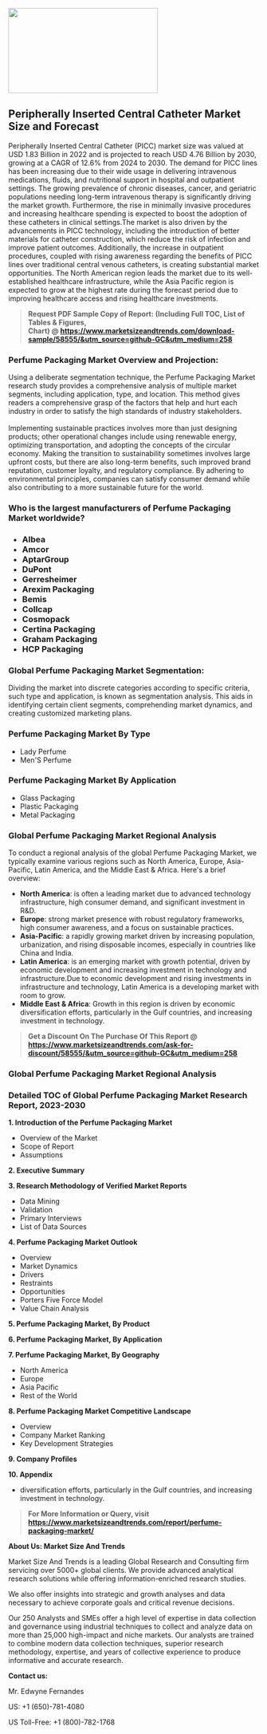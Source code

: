 <p><img class="alignnone size-medium wp-image-20088" src="https://ffe5etoiles.com/wp-content/uploads/2024/12/MST1-300x171.png" alt="" width="300" height="171" /></p><h2>Peripherally Inserted Central Catheter Market Size and Forecast</h2><p>Peripherally Inserted Central Catheter (PICC) market size was valued at USD 1.83 Billion in 2022 and is projected to reach USD 4.76 Billion by 2030, growing at a CAGR of 12.6% from 2024 to 2030. The demand for PICC lines has been increasing due to their wide usage in delivering intravenous medications, fluids, and nutritional support in hospital and outpatient settings. The growing prevalence of chronic diseases, cancer, and geriatric populations needing long-term intravenous therapy is significantly driving the market growth. Furthermore, the rise in minimally invasive procedures and increasing healthcare spending is expected to boost the adoption of these catheters in clinical settings.The market is also driven by the advancements in PICC technology, including the introduction of better materials for catheter construction, which reduce the risk of infection and improve patient outcomes. Additionally, the increase in outpatient procedures, coupled with rising awareness regarding the benefits of PICC lines over traditional central venous catheters, is creating substantial market opportunities. The North American region leads the market due to its well-established healthcare infrastructure, while the Asia Pacific region is expected to grow at the highest rate during the forecast period due to improving healthcare access and rising healthcare investments.</p><blockquote id="" class=""><strong>Request PDF Sample Copy of Report: (Including Full TOC, List of Tables &amp; Figures, Chart)&nbsp;@&nbsp;<strong><a href="https://www.marketsizeandtrends.com/download-sample/58555/&utm_source=github-GC&utm_medium=258" target="_blank">https://www.marketsizeandtrends.com/download-sample/58555/&utm_source=github-GC&utm_medium=258</a></strong></strong></blockquote><h3 id="" class="">Perfume Packaging Market&nbsp;Overview and Projection:</h3><p id="" class="">Using a deliberate segmentation technique, the Perfume Packaging Market research study provides a comprehensive analysis of multiple market segments, including application, type, and location. This method gives readers a comprehensive grasp of the factors that help and hurt each industry in order to satisfy the high standards of industry stakeholders. <br /> <br />Implementing sustainable practices involves more than just designing products; other operational changes include using renewable energy, optimizing transportation, and adopting the concepts of the circular economy. Making the transition to sustainability sometimes involves large upfront costs, but there are also long-term benefits, such improved brand reputation, customer loyalty, and regulatory compliance. By adhering to environmental principles, companies can satisfy consumer demand while also contributing to a more sustainable future for the world.</p><h3 id="" class="">Who is the largest manufacturers of&nbsp;Perfume Packaging Market worldwide?</h3><h3 class=""><p><ul><li>Albea </li><li> Amcor </li><li> AptarGroup </li><li> DuPont </li><li> Gerresheimer </li><li> Arexim Packaging </li><li> Bemis </li><li> Collcap </li><li> Cosmopack </li><li> Certina Packaging </li><li> Graham Packaging </li><li> HCP Packaging</li></ul></p></h3><h3 id="" class="">Global&nbsp;Perfume Packaging Market Segmentation:</h3><p id="" class="">Dividing the market into discrete categories according to specific criteria, such type and application, is known as segmentation analysis. This aids in identifying certain client segments, comprehending market dynamics, and creating customized marketing plans.</p><h3 id="" class="">Perfume Packaging Market&nbsp;By Type</h3><p><p><ul><li>Lady Perfume</li><li> Men'S Perfume</p></li></ul></p></p><h3 id="" class="">Perfume Packaging Market&nbsp;By Application</h3><p class=""><p><ul><li>Glass Packaging</li><li> Plastic Packaging</li><li> Metal Packaging</li></ul></p></p><h3 id="" class="">Global Perfume Packaging Market Regional Analysis</h3><p id="" class="">To conduct a regional analysis of the global Perfume Packaging Market, we typically examine various regions such as North America, Europe, Asia-Pacific, Latin America, and the Middle East &amp; Africa. Here's a brief overview:</p><ul><li><strong>North America</strong>: is often a leading market due to advanced technology infrastructure, high consumer demand, and significant investment in R&amp;D.</li><li><strong>Europe</strong>: strong market presence with robust regulatory frameworks, high consumer awareness, and a focus on sustainable practices.</li><li><strong>Asia-Pacific</strong>: a rapidly growing market driven by increasing population, urbanization, and rising disposable incomes, especially in countries like China and India.</li><li><strong>Latin America</strong>: is an emerging market with growth potential, driven by economic development and increasing investment in technology and infrastructure.Due to economic development and rising investments in infrastructure and technology, Latin America is a developing market with room to grow.</li><li><strong>Middle East &amp; Africa</strong>: Growth in this region is driven by economic diversification efforts, particularly in the Gulf countries, and increasing investment in technology.</li></ul><blockquote id="" class=""><strong>Get a Discount On The Purchase Of This Report @ <strong><a href="https://www.marketsizeandtrends.com/ask-for-discount/58555/&utm_source=github-GC&utm_medium=258" target="_blank">https://www.marketsizeandtrends.com/ask-for-discount/58555/&utm_source=github-GC&utm_medium=258</a></strong></strong></blockquote><h3 id="" class="">Global Perfume Packaging Market Regional Analysis</h3><h3 id="" class="">Detailed TOC of Global Perfume Packaging Market Research Report, 2023-2030</h3><p id="" class=""><strong>1. Introduction of the Perfume Packaging Market</strong></p><ul><li>Overview of the Market</li><li>Scope of Report</li><li>Assumptions</li></ul><p id="" class=""><strong>2. Executive Summary</strong></p><p id="" class=""><strong>3. Research Methodology of Verified Market Reports</strong></p><ul><li>Data Mining</li><li>Validation</li><li>Primary Interviews</li><li>List of Data Sources</li></ul><p id="" class=""><strong>4. Perfume Packaging Market Outlook</strong></p><ul><li>Overview</li><li>Market Dynamics</li><li>Drivers</li><li>Restraints</li><li>Opportunities</li><li>Porters Five Force Model</li><li>Value Chain Analysis</li></ul><p id="" class=""><strong>5. Perfume Packaging Market, By Product</strong></p><p id="" class=""><strong>6. Perfume Packaging Market, By Application</strong></p><p id="" class=""><strong>7. Perfume Packaging Market, By Geography</strong></p><ul><li>North America</li><li>Europe</li><li>Asia Pacific</li><li>Rest of the World</li></ul><p id="" class=""><strong>8. Perfume Packaging Market Competitive Landscape</strong></p><ul><li>Overview</li><li>Company Market Ranking</li><li>Key Development Strategies</li></ul><p id="" class=""><strong>9. Company Profiles</strong></p><p id="" class=""><strong>10. Appendix</strong></p><ul><li>diversification efforts, particularly in the Gulf countries, and increasing investment in technology.</li></ul><blockquote id="" class=""><strong>For More Information or Query, visit <strong><strong><a href="https://www.marketsizeandtrends.com/report/perfume-packaging-market/" target="_blank">https://www.marketsizeandtrends.com/report/perfume-packaging-market/</a></strong></strong></strong></blockquote><p id="" class=""><strong>About Us: Market Size And Trends</strong></p><p id="" class="">Market Size And Trends is a leading Global Research and Consulting firm servicing over 5000+ global clients. We provide advanced analytical research solutions while offering information-enriched research studies.</p><p id="" class="">We also offer insights into strategic and growth analyses and data necessary to achieve corporate goals and critical revenue decisions.</p><p id="" class="">Our 250 Analysts and SMEs offer a high level of expertise in data collection and governance using industrial techniques to collect and analyze data on more than 25,000 high-impact and niche markets. Our analysts are trained to combine modern data collection techniques, superior research methodology, expertise, and years of collective experience to produce informative and accurate research.</p><p id="" class=""><strong>Contact us:</strong></p><p id="" class="">Mr. Edwyne Fernandes</p><p id="" class="">US: +1 (650)-781-4080</p><p id="" class="">US Toll-Free: +1 (800)-782-1768</p>
